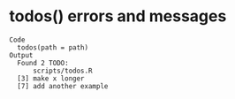# todos() errors and messages

    Code
      todos(path = path)
    Output
      Found 2 TODO:
          scripts/todos.R
      [3] make x longer
      [7] add another example

